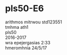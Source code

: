 # pls50-E6  
arithmos mitrwou std123551  
tmhma ath1  
pls50  
2016-2017  
wra epejergasias 2:33   
hmeromhnia 24/5/17  
